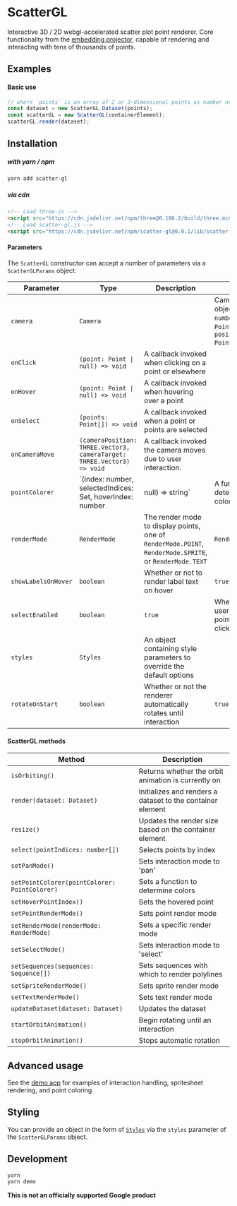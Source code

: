 # ScatterGL

Interactive 3D / 2D webgl-accelerated scatter plot point renderer. Core functionality from the [embedding projector](http://projector.tensorflow.org), capable of rendering and interacting with tens of thousands of points.

## Examples

#### Basic use

```javascript
// where `points` is an array of 2 or 3-dimensional points as number arrays.
const dataset = new ScatterGL.Dataset(points);
const scatterGL = new ScatterGL(containerElement);
scatterGL.render(dataset);
```

## Installation

##### with yarn / npm

```bash
yarn add scatter-gl
```

##### via cdn

```html
<!-- Load three.js -->
<script src="https://cdn.jsdelivr.net/npm/three@0.106.2/build/three.min.js"></script>
<!-- Load scatter-gl.js -->
<script src="https://cdn.jsdelivr.net/npm/scatter-gl@0.0.1/lib/scatter-gl.min.js"></script>
```

#### Parameters

The `ScatterGL` constructor can accept a number of parameters via a `ScatterGLParams` object:

| Parameter           | Type                                                                               | Description                                                                                             | default                                                                           |
| ------------------- | ---------------------------------------------------------------------------------- | ------------------------------------------------------------------------------------------------------- | --------------------------------------------------------------------------------- |
| `camera`            | `Camera`                                                                           |                                                                                                         | Camera params object (`zoom: number`, `target: Point3D`, and `position: Point3D`) |
| `onClick`           | `(point: Point \| null) => void`                                                   | A callback invoked when clicking on a point or elsewhere                                                |                                                                                   |
| `onHover`           | `(point: Point \| null) => void`                                                   | A callback invoked when hovering over a point                                                           |                                                                                   |
| `onSelect`          | `(points: Point[]) => void`                                                        | A callback invoked when a point or points are selected                                                  |                                                                                   |
| `onCameraMove`      | `(cameraPosition: THREE.Vector3, cameraTarget: THREE.Vector3) => void`             | A callback invoked the camera moves due to user interaction.                                            |                                                                                   |
| `pointColorer`      | `(index: number, selectedIndices: Set<number>, hoverIndex: number|null) => string` | A function to determine the color of points                                                             |                                                                                   |
| `renderMode`        | `RenderMode`                                                                       | The render mode to display points, one of `RenderMode.POINT`, `RenderMode.SPRITE`, or `RenderMode.TEXT` | `RenderMode.POINT`                                                                |
| `showLabelsOnHover` | `boolean`                                                                          | Whether or not to render label text on hover                                                            | `true`                                                                            |
| `selectEnabled`     | `boolean`                                                                          | `true`                                                                                                  | Whether or not a user can select points by clicking                               |
| `styles`            | `Styles`                                                                           | An object containing style parameters to override the default options                                   |                                                                                   |
| `rotateOnStart`     | `boolean`                                                                          | Whether or not the renderer automatically rotates until interaction                                     | `true`                                                                            |

#### ScatterGL methods

| Method                                        | Description                                                |
| --------------------------------------------- | ---------------------------------------------------------- |
| `isOrbiting()`                                | Returns whether the orbit animation is currently on        |
| `render(dataset: Dataset)`                    | Initializes and renders a dataset to the container element |
| `resize()`                                    | Updates the render size based on the container element     |
| `select(pointIndices: number[])`              | Selects points by index                                    |
| `setPanMode()`                                | Sets interaction mode to 'pan'                             |
| `setPointColorer(pointColorer: PointColorer)` | Sets a function to determine colors                        |
| `setHoverPointIndex()`                        | Sets the hovered point                                     |
| `setPointRenderMode()`                        | Sets point render mode                                     |
| `setRenderMode(renderMode: RenderMode)`       | Sets a specific render mode                                |
| `setSelectMode()`                             | Sets interaction mode to 'select'                          |
| `setSequences(sequences: Sequence[])`         | Sets sequences with which to render polylines              |
| `setSpriteRenderMode()`                       | Sets sprite render mode                                    |
| `setTextRenderMode()`                         | Sets text render mode                                      |
| `updateDataset(dataset: Dataset)`             | Updates the dataset                                        |
| `startOrbitAnimation()`                       | Begin rotating until an interaction                        |
| `stopOrbitAnimation()`                        | Stops automatic rotation                                   |

## Advanced usage

See the [demo app](./demo/index.ts) for examples of interaction handling, spritesheet rendering, and point coloring.

## Styling

You can provide an object in the form of [`Styles`](./src/styles.ts) via the `styles` parameter of the `ScatterGLParams` object.

## Development

```bash
yarn
yarn demo
```

**This is not an officially supported Google product**
